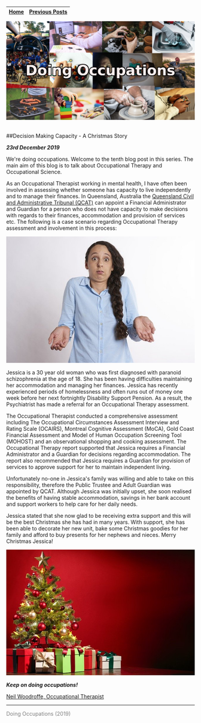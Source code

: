 
| [Home](index.html) | [Previous Posts](archive.html) |
| --------|--------|

<p align="center"><img src="img/doing_pic.jpg"></p>
<br>
##Decision Making Capacity - A Christmas Story

***23rd December 2019***

We're doing occupations. Welcome to the tenth blog post in this series. The main aim of this blog is to talk about Occupational Therapy and Occupational Science. 

As an Occupational Therapist working in mental health, I have often been involved in assessing whether someone has capacity to live independently and to manage their finances. In Queensland, Australia the [Queensland Civil and Administrative Tribunal (QCAT)](https://www.qcat.qld.gov.au/about-qcat) can appoint a Financial Administrator and Guardian for a person who does not have capacity to make decisions with regards to their finances, accommodation and provision of services etc. The following is a case scenario regarding Occupational Therapy assessment and involvement in this process:

 <p align="center"><img src="img/confused.jpg"></p>
 
Jessica is a 30 year old woman who was first diagnosed with paranoid schizophrenia at the age of 18. She has been having difficulties maintaining her accommodation and managing her finances. Jessica has recently experienced periods of homelessness and often runs out of money one week before her next fortnightly Disability Support Pension. As a result, the Psychiatrist has made a referral for an Occupational Therapy assessment.
 
The Occupational Therapist conducted a comprehensive assessment including The Occupational Circumstances Assessment Interview and Rating Scale (OCAIRS), Montreal Cognitive Assessment (MoCA), Gold Coast Financial Assessment and Model of Human Occupation Screening Tool (MOHOST) and an observational shopping and cooking assessment. The Occupational Therapy report supported that Jessica requires a Financial Administrator and a Guardian for decisions regarding accommodation. The report also recommended that Jessica requires a Guardian for provision of services to approve support for her to  maintain independent living.

Unfortunately no-one in Jessica's family was willing and able to take on this responsibility, therefore the Public Trustee and Adult Guardian was appointed by QCAT. Although Jessica was initially upset, she soon realised the benefits of having stable accommodation, savings in her bank account and support workers to help care for her daily needs. 

Jessica stated that she now glad to be receiving extra support and this will be the best Christmas she has had in many years. With support, she has been able to decorate her new unit, bake some Christmas goodies for her family and afford to buy presents for her nephews and nieces. Merry Christmas Jessica!

<p align="center"><img src="img/christmas.jpg"></p>
 
***Keep on doing occupations!***

[Neil Woodroffe, Occupational Therapist](archive/meet_neil.html)

***
<p style="color: grey;"> Doing Occupations (2019) </p>